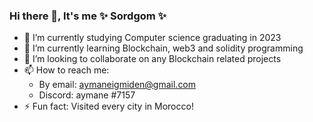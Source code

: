 ### Hi there 👋, It's me ✨ Sordgom ✨ 

- 🔭 I’m currently studying Computer science graduating in 2023
- 🌱 I’m currently learning Blockchain, web3 and solidity programming 
- 👯 I’m looking to collaborate on any Blockchain related projects
- 📫 How to reach me: 
  -  By email: aymaneigmiden@gmail.com
  - Discord: aymane #7157
- ⚡ Fun fact: Visited every city in Morocco!
